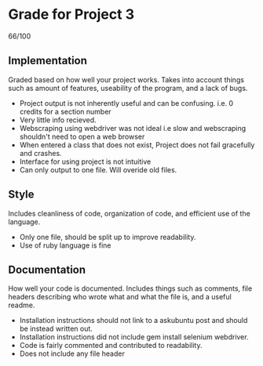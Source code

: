 Grade for Project 3
============================
66/100

## Implementation ##
Graded based on how well your project works. Takes into account things such as amount of features, useability of the program, and a lack of bugs.
* Project output is not inherently useful and can be confusing. i.e. 0 credits for a section number
* Very little info recieved.
* Webscraping using webdriver was not ideal i.e slow and webscraping shouldn't need to open a web browser
* When entered a class that does not exist, Project does not fail gracefully and crashes.
* Interface for using project is not intuitive
* Can only output to one file. Will overide old files.

## Style ##
Includes cleanliness of code, organization of code, and efficient use of the language.
* Only one file, should be split up to improve readability.
* Use of ruby language is fine

## Documentation ##
How well your code is documented. Includes things such as comments, file headers describing who wrote what and what the file is, and a useful readme.
* Installation instructions should not link to a askubuntu post and should be instead written out.
* Installation instructions did not include gem install selenium webdriver.
* Code is fairly commented and contributed to readability.
* Does not include any file header
